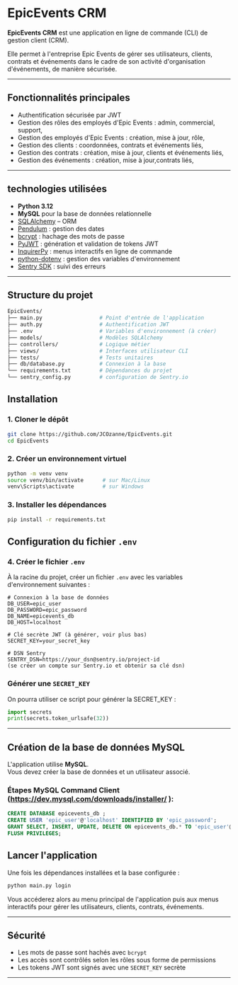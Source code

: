 # EpicEvents CRM

**EpicEvents CRM** est une application en ligne de commande (CLI) de gestion client (CRM).

Elle permet à l'entreprise Epic Events de gérer ses utilisateurs, clients, contrats et événements dans le cadre de son activité d'organisation d'événements, de manière sécurisée.

---

## Fonctionnalités principales

- Authentification sécurisée par JWT
- Gestion des rôles des employés d'Epic Events : admin, commercial, support,
- Gestion des employés d'Epic Events : création, mise à jour, rôle,
- Gestion des clients : coordonnées, contrats et événements liés,
- Gestion des contrats : création, mise à jour, clients et événements liés,
- Gestion des événements : création, mise à jour,contrats liés,

---
## technologies utilisées

- **Python 3.12**
- **MySQL** pour la base de données relationnelle
- [SQLAlchemy](https://www.sqlalchemy.org/) – ORM
- [Pendulum](https://pypi.org/project/pendulum/) : gestion des dates
- [bcrypt](https://pypi.org/project/bcrypt/) : hachage des mots de passe
- [PyJWT](https://pypi.org/project/PyJWT/) : génération et validation de tokens JWT
- [InquirerPy](https://pypi.org/project/InquirerPy/) : menus interactifs en ligne de commande
- [python-dotenv](https://pypi.org/project/python-dotenv/)  : gestion des variables d'environnement
- [Sentry SDK](https://pypi.org/project/sentry-sdk/)   : suivi des erreurs

---

## Structure du projet

```bash
EpicEvents/
├── main.py                  # Point d'entrée de l'application
├── auth.py                  # Authentification JWT
├── .env                     # Variables d'environnement (à créer)
├── models/                  # Modèles SQLAlchemy
├── controllers/             # Logique métier
├── views/                   # Interfaces utilisateur CLI
├── tests/                   # Tests unitaires
├── db/database.py           # Connexion à la base
└── requirements.txt         # Dépendances du projet
└── sentry_config.py         # configuration de Sentry.io
```
## Installation

### 1. Cloner le dépôt
```bash
git clone https://github.com/JCOzanne/EpicEvents.git
cd EpicEvents
```

### 2. Créer un environnement virtuel
```bash
python -m venv venv
source venv/bin/activate      # sur Mac/Linux
venv\Scripts\activate         # sur Windows
```

### 3. Installer les dépendances
```bash
pip install -r requirements.txt
```
## Configuration du fichier `.env`

### 4. Créer le fichier `.env`
À la racine du projet, créer un fichier `.env` avec les variables d'environnement suivantes :

```env
# Connexion à la base de données
DB_USER=epic_user
DB_PASSWORD=epic_password
DB_NAME=epicevents_db
DB_HOST=localhost

# Clé secrète JWT (à générer, voir plus bas)
SECRET_KEY=your_secret_key

# DSN Sentry
SENTRY_DSN=https://your_dsn@sentry.io/project-id
(se créer un compte sur Sentry.io et obtenir sa clé dsn)
```

### Générer une `SECRET_KEY`
On pourra utiliser ce script pour générer la SECRET_KEY :
```python
import secrets
print(secrets.token_urlsafe(32))
```

---

## Création de la base de données MySQL

L'application utilise **MySQL**.  
Vous devez créer la base de données et un utilisateur associé.

### Étapes  MySQL Command Client (https://dev.mysql.com/downloads/installer/ ):
```sql
CREATE DATABASE epicevents_db ;
CREATE USER 'epic_user'@'localhost' IDENTIFIED BY 'epic_password';
GRANT SELECT, INSERT, UPDATE, DELETE ON epicevents_db.* TO 'epic_user'@'localhost';;
FLUSH PRIVILEGES;
```

## Lancer l'application

Une fois les dépendances installées et la base configurée :

```bash
python main.py login
```
Vous accéderez alors au menu principal de l'application puis aux menus interactifs pour gérer les utilisateurs, clients, contrats, événements.

---

## Sécurité

- Les mots de passe sont hachés avec `bcrypt`
- Les accès sont contrôlés selon les rôles sous forme de permissions
- Les tokens JWT sont signés avec une `SECRET_KEY` secrète

---